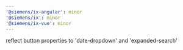 ```yaml
---
'@siemens/ix-angular': minor
'@siemens/ix': minor
'@siemens/ix-vue': minor
---
```


reflect button properties to 'date-dropdown' and 'expanded-search'
